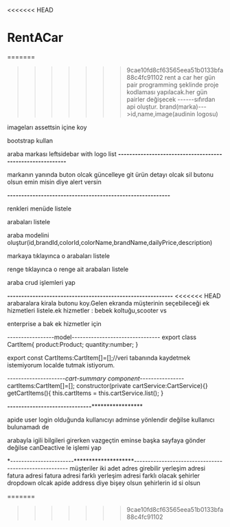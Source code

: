 <<<<<<< HEAD
# RentACar
=======
>>>>>>> 9cae10fd8cf63565eea51b0133bfa88c4fc91102
rent a car 
her gün pair programming şeklinde proje kodlaması yapılacak.her gün pairler değişecek
------sıfırdan api oluştur.
brand(marka)--->id,name,image(audinin logosu)

imageları assettsin içine koy

bootstrap kullan

araba markası leftsidebar with logo list
**----------------------------------------------------------**

markanın yanında buton olcak güncelleye git ürün detayı olcak 
sil butonu olsun emin misin diye alert versin


**----------------------------------------------------------**

renkleri menüde listele

arabaları listele

araba modelini oluştur(id,brandId,colorId,colorName,brandName,dailyPrice,description)

markaya tıklayınca o arabaları listele

renge tıklayınca o renge ait arabaları listele

araba crud işlemleri yap

**-----------------------------------------------------------**
<<<<<<< HEAD
arabaralara kirala butonu koy.Gelen ekranda müşterinin seçebileceği ek hizmetleri
listele.ek hizmetler : bebek koltuğu,scooter vs

enterprise a bak ek hizmetler için




-----------------model--------------------------------
export class CartItem{
    product:Product;
    quantity:number;
}

export const CartItems:CartItem[]=[];//veri tabanında kaydetmek istemiyorum localde tutmak istiyorum.

---------------------*cart-summary component*----------------
cartItems:CartItem[]=[];
constructor(private cartService:CartService){}
getCartItems(){
  this.cartItems =  this.cartService.list();
}



**------------------------------*******************


apide user 
login olduğunda kullanıcıyı adminse yönlendir değilse kullanıcı bulunamadı de

arabayla igili bilgileri girerken vazgeçtin eminse başka sayfaya gönder değilse canDeactive le işlemi yap


*-----------------------********************------------------------------------------------------
müşteriler iki adet adres girebilir 
yerleşim adresi
fatura adresi 
fatura adresi farklı yerleşim adresi farklı olacak 
şehirler dropdown olcak
apide address diye bişey olsun şehirlerin id si olsun 









 
=======
>>>>>>> 9cae10fd8cf63565eea51b0133bfa88c4fc91102
